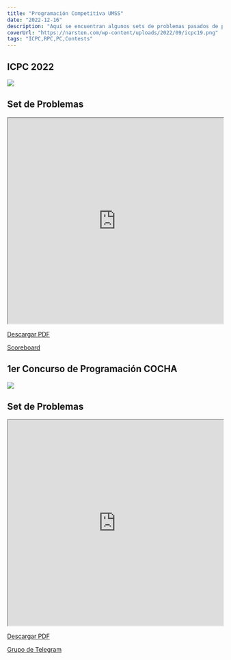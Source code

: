 ```yaml
---
title: "Programación Competitiva UMSS"
date: "2022-12-16"
description: "Aquí se encuentran algunos sets de problemas pasados de programación competitiva que puedes usar para practicar"
coverUrl: "https://narsten.com/wp-content/uploads/2022/09/icpc19.png"
tags: "ICPC,RPC,PC,Contests"
---
```


## ICPC 2022

<img src="https://narsten.com/wp-content/uploads/2022/09/icpc19.png" max-width="100" border="0">

## Set de Problemas

<iframe src="https://drive.google.com/file/d/18OGCecYhT-wfm_Lhrt86DhJ8kZWrxfDo/preview" width="100%" height= "480" allow="autoplay"></iframe>

[Descargar PDF](https://drive.google.com/u/1/uc?id=18OGCecYhT-wfm_Lhrt86DhJ8kZWrxfDo&export=download)

[Scoreboard](https://scorelatam.naquadah.com.br/subbr-2022/#)

## 1er Concurso de Programación COCHA

<img src="https://i.postimg.cc/9MVx0ff4/318533752-529432232563464-3116110027978736145-n.jpg" width="auto" border="0">

## Set de Problemas

<iframe src="https://drive.google.com/file/d/18h-SNMeMuGs8JHBqIPR8BR8G2zPl3aha/preview" width="100%" height="480" allow="autoplay"></iframe>

<pdf url=https://drive.google.com/file/d/18h-SNMeMuGs8JHBqIPR8BR8G2zPl3aha/view>

[Descargar PDF](https://drive.google.com/u/1/uc?id=18h-SNMeMuGs8JHBqIPR8BR8G2zPl3aha&export=download)

[Grupo de Telegram](https://t.me/ICPC_UMSS)
